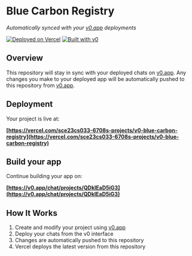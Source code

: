 # Blue Carbon Registry

*Automatically synced with your [v0.app](https://v0.app) deployments*

[![Deployed on Vercel](https://img.shields.io/badge/Deployed%20on-Vercel-black?style=for-the-badge&logo=vercel)](https://vercel.com/sce23cs033-6708s-projects/v0-blue-carbon-registry)
[![Built with v0](https://img.shields.io/badge/Built%20with-v0.app-black?style=for-the-badge)](https://v0.app/chat/projects/QDklEaD5iG3)

## Overview

This repository will stay in sync with your deployed chats on [v0.app](https://v0.app).
Any changes you make to your deployed app will be automatically pushed to this repository from [v0.app](https://v0.app).

## Deployment

Your project is live at:

**[https://vercel.com/sce23cs033-6708s-projects/v0-blue-carbon-registry](https://vercel.com/sce23cs033-6708s-projects/v0-blue-carbon-registry)**

## Build your app

Continue building your app on:

**[https://v0.app/chat/projects/QDklEaD5iG3](https://v0.app/chat/projects/QDklEaD5iG3)**

## How It Works

1. Create and modify your project using [v0.app](https://v0.app)
2. Deploy your chats from the v0 interface
3. Changes are automatically pushed to this repository
4. Vercel deploys the latest version from this repository
